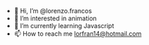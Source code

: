 - 👋 Hi, I’m @lorenzo.francos
- 👀 I’m interested in animation
- 🌱 I’m currently learning Javascript
- 📫 How to reach me lorfran14@hotmail.com

<!---
Lfrancos/Lfrancos is a ✨ special ✨ repository because its `README.md` (this file) appears on your GitHub profile.
You can click the Preview link to take a look at your changes.
--->
